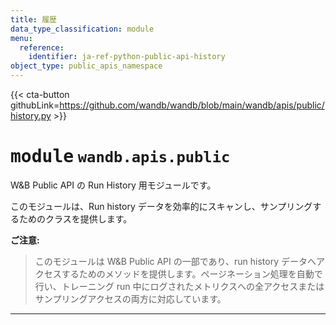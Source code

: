 ```yaml
---
title: 履歴
data_type_classification: module
menu:
  reference:
    identifier: ja-ref-python-public-api-history
object_type: public_apis_namespace
---
```


{{< cta-button githubLink=https://github.com/wandb/wandb/blob/main/wandb/apis/public/history.py >}}




# <kbd>module</kbd> `wandb.apis.public`
W&B Public API の Run History 用モジュールです。

このモジュールは、Run history データを効率的にスキャンし、サンプリングするためのクラスを提供します。



**ご注意:**

> このモジュールは W&B Public API の一部であり、run history データへアクセスするためのメソッドを提供します。ページネーション処理を自動で行い、トレーニング run 中にログされたメトリクスへの全アクセスまたはサンプリングアクセスの両方に対応しています。



---